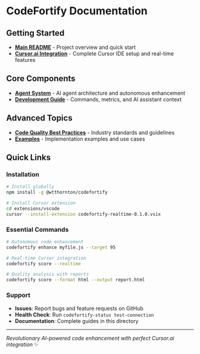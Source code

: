 # CodeFortify Documentation

## Getting Started

- **[Main README](../README.md)** - Project overview and quick start
- **[Cursor.ai Integration](cursor-integration.md)** - Complete Cursor IDE setup and real-time features

## Core Components  

- **[Agent System](../AGENTS.md)** - AI agent architecture and autonomous enhancement
- **[Development Guide](../CLAUDE.md)** - Commands, metrics, and AI assistant context

## Advanced Topics

- **[Code Quality Best Practices](code-quality-best-practices.md)** - Industry standards and guidelines
- **[Examples](../examples/)** - Implementation examples and use cases

## Quick Links

### Installation
```bash
# Install globally
npm install -g @wtthornton/codefortify

# Install Cursor extension
cd extensions/vscode
cursor --install-extension codefortify-realtime-0.1.0.vsix
```

### Essential Commands
```bash
# Autonomous code enhancement
codefortify enhance myfile.js --target 95

# Real-time Cursor integration  
codefortify score --realtime

# Quality analysis with reports
codefortify score --format html --output report.html
```

### Support

- **Issues**: Report bugs and feature requests on GitHub
- **Health Check**: Run `codefortify-status test-connection`
- **Documentation**: Complete guides in this directory

---

*Revolutionary AI-powered code enhancement with perfect Cursor.ai integration* ✨